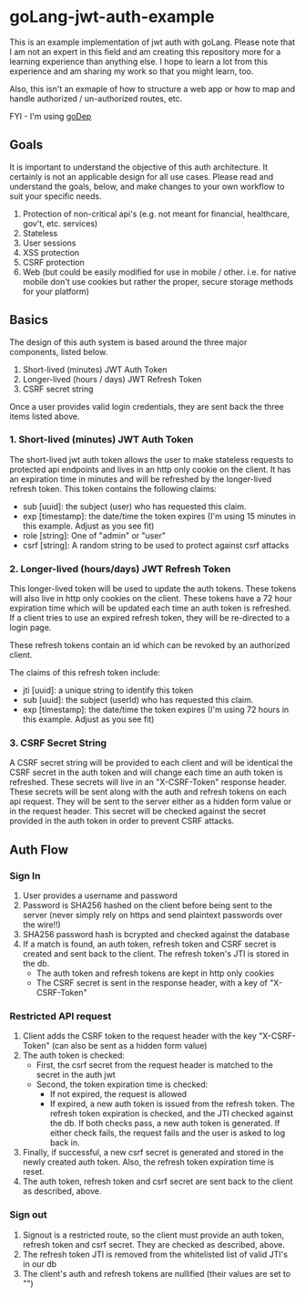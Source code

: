 # goLang-jwt-auth-example
This is an example implementation of jwt auth with goLang. Please note that I am not an expert in this field and am creating this repository more for a learning experience than anything else. I hope to learn a lot from this experience and am sharing my work so that you might learn, too.

Also, this isn't an exmaple of how to structure a web app or how to map and handle authorized / un-authorized routes, etc.

FYI - I'm using [goDep](https://github.com/tools/godep)

## Goals
It is important to understand the objective of this auth architecture. It certainly is not an applicable design for all use cases. Please read and understand the goals, below, and make changes to your own workflow to suit your specific needs.

1. Protection of non-critical api's (e.g. not meant for financial, healthcare, gov't, etc. services)
2. Stateless
3. User sessions
4. XSS protection
5. CSRF protection
6. Web (but could be easily modified for use in mobile / other. i.e. for native mobile don't use cookies but rather the proper, secure storage methods for your platform)

## Basics
The design of this auth system is based around the three major components, listed below.

1. Short-lived (minutes) JWT Auth Token
2. Longer-lived (hours / days) JWT Refresh Token
3. CSRF secret string

Once a user provides valid login credentials, they are sent back the three items listed above.

### 1. Short-lived (minutes) JWT Auth Token
The short-lived jwt auth token allows the user to make stateless requests to protected api endpoints and lives in an http only cookie on the client. It has an expiration time in minutes and will be refreshed by the longer-lived refresh token. This token contains the following claims:

* sub [uuid]: the subject (user) who has requested this claim.
* exp [timestamp]: the date/time the token expires (I'm using 15 minutes in this example. Adjust as you see fit)
* role [string]: One of "admin" or "user"
* csrf [string]: A random string to be used to protect against csrf attacks

### 2. Longer-lived (hours/days) JWT Refresh Token
This longer-lived token will be used to update the auth tokens. These tokens will also live in http only cookies on the client. These tokens have a 72 hour expiration time which will be updated each time an auth token is refreshed. If a client tries to use an expired refresh token, they will be re-directed to a login page. 

These refresh tokens contain an id which can be revoked by an authorized client.

The claims of this refresh token include:
* jti [uuid]: a unique string to identify this token
* sub [uuid]: the subject (userId) who has requested this claim.
* exp [timestamp]: the date/time the token expires (I'm using 72 hours in this example. Adjust as you see fit)

### 3. CSRF Secret String
A CSRF secret string will be provided to each client and will be identical the CSRF secret in the auth token and will change each time an auth token is refreshed. These secrets will live in an "X-CSRF-Token" response header. These secrets will be sent along with the auth and refresh tokens on each api request. They will be sent to the server either as a hidden form value or in the request header. This secret will be checked against the secret provided in the auth token in order to prevent CSRF attacks.


## Auth Flow
### Sign In
1. User provides a username and password
2. Password is SHA256 hashed on the client before being sent to the server (never simply rely on https and send plaintext passwords over the wire!!)
3. SHA256 password hash is bcrypted and checked against the database
4. If a match is found, an auth token, refresh token and CSRF secret is created and sent back to the client. The refresh token's JTI is stored in the db.
    * The auth token and refresh tokens are kept in http only cookies
    * The CSRF secret is sent in the response header, with a key of "X-CSRF-Token"

### Restricted API request
1. Client adds the CSRF token to the request header with the key "X-CSRF-Token" (can also be sent as a hidden form value)
2. The auth token is checked:
    * First, the csrf secret from the request header is matched to the secret in the auth jwt
    * Second, the token expiration time is checked:
        * If not expired, the request is allowed
        * If expired, a new auth token is issued from the refresh token. The refresh token expiration is checked, and the JTI checked against the db. If both checks pass, a new auth token is generated. If either check fails, the request fails and the user is asked to log back in.
3. Finally, if successful, a new csrf secret is generated and stored in the newly created auth token. Also, the refresh token expiration time is reset.
4. The auth token, refresh token and csrf secret are sent back to the client as described, above.

### Sign out
1. Signout is a restricted route, so the client must provide an auth token, refresh token and csrf secret. They are checked as described, above.
2. The refresh token JTI is removed from the whitelisted list of valid JTI's in our db
3. The client's auth and refresh tokens are nullified (their values are set to "")